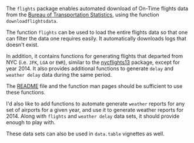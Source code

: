 The `flights` package enables automated download of On-Time flights data from the [Bureau of Transportation Statistics](http://www.transtats.bts.gov/DL_SelectFields.asp?Table_ID=236), using the function `downloadflightsdata`. 

The function `flights` can be used to load the entire flights data so that one can filter the data one requires easily. It automatically downloads logs that doesn't exist.

In addition, it contains functions for generating flights that departed from NYC (i.e. `JFK`, `LGA` or `EWR`), similar to the [nycflights13](https://github.com/hadley/nycflights13) package, except for year 2014. It also provides additional functions to generate `delay` and `weather delay` data during the same period. 

The [README](https://github.com/arunsrinivasan/flights/blob/master/README.md) file and the function man pages should be sufficient to use these functions.

I'd also like to add functions to automate generate `weather` reports for any set of airports for a given year, and use it to generate weather reports for 2014. Along with `flights` and `weather delay` data sets, it should provide enough to play with.

These data sets can also be used in `data.table` vignettes as well.

